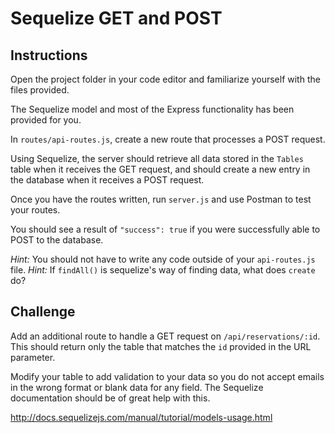 # Sequelize GET and POST

## Instructions

Open the project folder in your code editor and familiarize yourself with the files provided.

The Sequelize model and most of the Express functionality has been provided for you.

In `routes/api-routes.js`, create a new route that processes a POST request. 

Using Sequelize, the server should retrieve all data stored in the `Tables` table when it receives the GET request, and should create a new entry in the database when it receives a POST request.

Once you have the routes written, run `server.js` and use Postman to test your routes.

You should see a result of `"success": true` if you were successfully able to POST to the database.

_Hint:_ You should not have to write any code outside of your `api-routes.js` file.
_Hint:_ If `findAll()` is sequelize's way of finding data, what does `create` do?

## Challenge

Add an additional route to handle a GET request on `/api/reservations/:id`.  This should return only the table that matches the `id` provided in the URL parameter.

Modify your table to add validation to your data so you do not accept emails in the wrong format or blank data for any field.  The Sequelize documentation should be of great help with this.

<http://docs.sequelizejs.com/manual/tutorial/models-usage.html>
